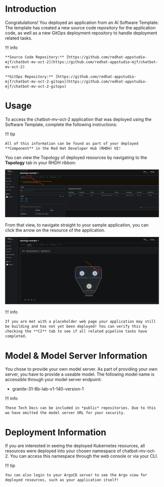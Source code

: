 # **Introduction**

Congratulations! You deployed an application from an AI Software Template. The template has created a new source code repository for the application code, as well as a new GitOps deployment repository to handle deployment related tasks.

!!! info

    **Source Code Repository:** [https://github.com/redhat-appstudio-mjf/chatbot-mv-oct-2](https://github.com/redhat-appstudio-mjf/chatbot-mv-oct-2)

    **GitOps Repository:** [https://github.com/redhat-appstudio-mjf/chatbot-mv-oct-2-gitops](https://github.com/redhat-appstudio-mjf/chatbot-mv-oct-2-gitops)

# **Usage**

To access the chatbot-mv-oct-2 application that was deployed using the Software Template, complete the following instructions:

!!! tip

    All of this information can be found as part of your deployed **Component** in the Red Hat Developer Hub (RHDH) UI!

You can view the Topology of deployed resources by navigating to the **Topology** tab in your RHDH ribbon:

![Topology Ribbon](./images/topology-ribbon.png)

From that view, to navigate straight to your sample application, you can click the arrow on the resource of the application.

![Topology View Application Link](./images/topology-app-link.png)

!!! info

    If you are met with a placeholder web page your application may still be building and has not yet been deployed! You can verify this by checking the **CI** tab to see if all related pipeline tasks have completed.

# **Model & Model Server Information**
You chose to provide your own model server. As part of providing your own server, you have to provide a useable model. The following model name is accessible through your model server endpoint:

- granite-31-8b-lab-v1-140-version-1

!!! info

    These Tech Docs can be included in *public* repositories. Due to this we have omitted the model server URL for your security.

# **Deployment Information**

If you are interested in seeing the deployed Kubernetes resources, all resources were deployed into your chosen namespace of chatbot-mv-oct-2. You can access this namespace through the web console or via your CLI.

!!! tip

    You can also login to your ArgoCD server to see the Argo view for deployed resources, such as your application itself!
